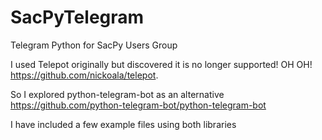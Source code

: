 # SacPyTelegram
Telegram Python for SacPy Users Group

I used Telepot originally but discovered it is no longer supported!  OH OH!  
https://github.com/nickoala/telepot.

So I explored python-telegram-bot as an alternative
https://github.com/python-telegram-bot/python-telegram-bot

I have included a few example files using both libraries
